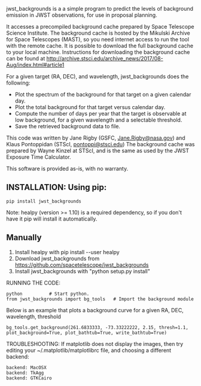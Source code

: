 jwst_backgrounds is a a simple program to predict the levels of background emission
in JWST observations, for use in proposal planning.

It accesses a precompiled background cache prepared by Space Telescope Science Institute. The background cache is hosted by the 
Mikulski Archive for Space Telescopes (MAST), so you need internet access to run the tool with the remote cache. It is possible to
download the full background cache to your local machine. Instructions for downloading the background cache can be found at http://archive.stsci.edu/archive_news/2017/08-Aug/index.html#article1

For a given target (RA, DEC), and wavelength, jwst_backgrounds does the following:
- Plot the spectrum of the background for that target on a given calendar day.
- Plot the total background for that target versus calendar day.
- Compute the number of days per year that the target is observable at low background,
  for a given wavelength and a selectable threshold.
- Save the retrieved background data to file.
  
This code was written by Jane Rigby (GSFC, Jane.Rigby@nasa.gov) and Klaus Pontoppidan (STScI, pontoppi@stsci.edu)
The background cache was prepared by Wayne Kinzel at STScI, and is the same as used by the JWST Exposure Time Calculator.

This software is provided as-is, with no warranty.

  
INSTALLATION:
Using pip:
----------
```
pip install jwst_backgrounds
```

Note: healpy (version >= 1.10) is a required dependency, so if you don't have it pip will install it automatically. 

Manually
----------
1) Install healpy with pip install --user healpy
2) Download jwst_backgrounds from https://github.com/spacetelescope/jwst_backgrounds
3) Install jwst_backgrounds with "python setup.py install" 
   
RUNNING THE CODE:
```
python			# Start python.
from jwst_backgrounds import bg_tools 	# Import the background module
```

Below is an example that plots a background curve for a given RA, DEC, wavelength, threshold
```
bg_tools.get_background(261.6833333, -73.33222222, 2.15, thresh=1.1, plot_background=True, plot_bathtub=True, write_bathtub=True) 
```

TROUBLESHOOTING:
If matplotlib does not display the images, then try editing your ~/.matplotlib/matplotlibrc file,
and choosing a different backend:  
```
backend: MacOSX
backend: TkAgg
backend: GTKCairo
```
